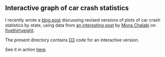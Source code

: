 ## Interactive graph of car crash statistics

I recently wrote a
[blog post](http://kbroman.wordpress.com/2014/10/29/improved-graphs-of-car-crash-stats/)
discussing revised versions of plots of car crash statistics by state,
using data from
[an interesting post](http://fivethirtyeight.com/datalab/which-state-has-the-worst-drivers/)
by [Mona Chalabi](https://twitter.com/MonaChalabi) on
[fivethirtyeight](http://fivethirtyeight.com).

The present directory contains [D3](http://d3js.org) code for an
interactive version.

See it in action [here](http://www.biostat.wisc.edu/~kbroman/D3/car_crashes).
